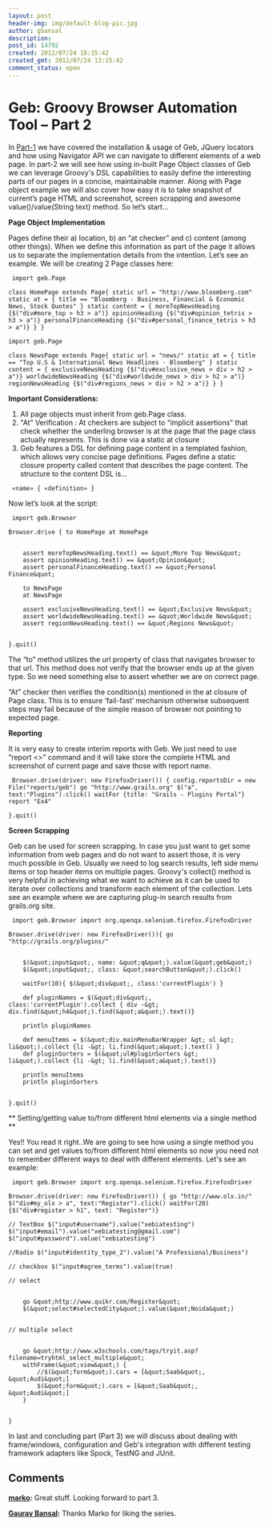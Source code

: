 ```yaml
---
layout: post
header-img: img/default-blog-pic.jpg
author: gbansal
description: 
post_id: 14792
created: 2012/07/24 18:15:42
created_gmt: 2012/07/24 13:15:42
comment_status: open
---
```


# Geb: Groovy Browser Automation Tool – Part 2

In [Part-1][1] we have covered the installation & usage of Geb, JQuery locators and how using Navigator API we can navigate to different elements of a web page. In part-2 we will see how using in-built Page Object classes of Geb we can leverage Groovy's DSL capabilities to easily define the interesting parts of our pages in a concise, maintainable manner. Along with Page object example we will also cover how easy it is to take snapshot of current’s page HTML and screenshot, screen scrapping and awesome value()/value(String text) method. So let’s start… 

**Page Object Implementation**

Pages define their a) location, b) an “at checker” and c) content (among other things). When we define this information as part of the page it allows us to separate the implementation details from the intention. Let’s see an example. We will be creating 2 Page classes here:

``` 
 import geb.Page

class HomePage extends Page{ static url = "http://www.bloomberg.com" static at = { title == "Bloomberg - Business, Financial & Economic News, Stock Quotes" } static content = { moreTopNewsHeading {$("div#more_top > h3 > a")} opinionHeading {$("div#opinion_tetris > h3 > a")} personalFinanceHeading {$("div#personal_finance_tetris > h3 > a")} } }

import geb.Page

class NewsPage extends Page{ static url = "news/" static at = { title == "Top U.S & International News Headlines - Bloomberg" } static content = { exclusiveNewsHeading {$("div#exclusive_news > div > h2 > a")} worldwideNewsHeading {$("div#worldwide_news > div > h2 > a")} regionNewsHeading {$("div#regions_news > div > h2 > a")} } } 
 ```

**Important Considerations:**

  1. All page objects must inherit from geb.Page class.
  2. "At" Verification : At checkers are subject to “implicit assertions” that check whether the underling browser is at the page that the page class actually represents. This is done via a static at closure
  3. Geb features a DSL for defining page content in a templated fashion, which allows very concise page definitions. Pages define a static closure property called content that describes the page content.
The structure to the content DSL is…

``` 
 «name» { «definition» } 
 ```

Now let’s look at the script:

``` 
 import geb.Browser

Browser.drive { to HomePage at HomePage
    
    
    assert moreTopNewsHeading.text() == &quot;More Top News&quot;
    assert opinionHeading.text() == &quot;Opinion&quot;
    assert personalFinanceHeading.text() == &quot;Personal Finance&quot;
    
    to NewsPage
    at NewsPage
    
    assert exclusiveNewsHeading.text() == &quot;Exclusive News&quot;
    assert worldwideNewsHeading.text() == &quot;Worldwide News&quot;
    assert regionNewsHeading.text() == &quot;Regions News&quot;
    

}.quit() 
 ```

The “to” method utilizes the url property of class that navigates browser to that url. This method does not verify that the browser ends up at the given type. So we need something else to assert whether we are on correct page.

“At” checker then verifies the condition(s) mentioned in the at closure of Page class. This is to ensure ‘fail-fast’ mechanism otherwise subsequent steps may fail because of the simple reason of browser not pointing to expected page.

**Reporting**

It is very easy to create interim reports with Geb. We just need to use “report <>” command and it will take store the complete HTML and screenshot of current page and save those with report name.

``` 
 Browser.drive(driver: new FirefoxDriver()) { config.reportsDir = new File("reports/geb") go "http://www.grails.org" $("a", text:"Plugins").click() waitFor {title: "Grails - Plugins Portal"} report "Ex4"

}.quit() 
 ```

**Screen Scrapping**

Geb can be used for screen scrapping. In case you just want to get some information from web pages and do not want to assert those, it is very much possible in Geb. Usually we need to log search results, left side menu items or top header items on multiple pages. Groovy's collect() method is very helpful in achieving what we want to achieve as it can be used to iterate over collections and transform each element of the collection. Lets see an example where we are capturing plug-in search results from grails.org site.

``` 
 import geb.Browser import org.openqa.selenium.firefox.FirefoxDriver

Browser.drive(driver: new FirefoxDriver()){ go "http://grails.org/plugins/"
    
    
    $(&quot;input&quot;, name: &quot;q&quot;).value(&quot;geb&quot;)
    $(&quot;input&quot;, class: &quot;searchButton&quot;).click()
    
    waitFor(10){ $(&quot;div&quot;, class:'currentPlugin') }
    
    def pluginNames = $(&quot;div&quot;, class:'currentPlugin').collect { div -&gt;  div.find(&quot;h4&quot;).find(&quot;a&quot;).text()}
    
    println pluginNames
    
    def menuItems = $(&quot;div.mainMenuBarWrapper &gt; ul &gt; li&quot;).collect {li -&gt; li.find(&quot;a&quot;).text() }
    def pluginSorters = $(&quot;ul#pluginSorters &gt; li&quot;).collect {li -&gt; li.find(&quot;a&quot;).text()}
    
    println menuItems
    println pluginSorters
    

}.quit() 
 ```

** Setting/getting value to/from different html elements via a single method **

Yes!! You read it right..We are going to see how using a single method you can set and get values to/from different html elements so now you need not to remember different ways to deal with different elements. Let's see an example:

``` 
 import geb.Browser import org.openqa.selenium.firefox.FirefoxDriver

Browser.drive(driver: new FirefoxDriver()) { go "http://www.olx.in/" $("div#my_olx > a", text:"Register").click() waitFor(20) {$("div#register > h1", text: "Register")}

// TextBox $("input#username").value("xebiatesting") $("input#email").value("xebiatesting@gmail.com") $("input#password").value("xebiatesting")

//Radio $("input#identity_type_2").value("A Professional/Business")

// checkbox $("input#agree_terms").value(true)

// select
    
    
    go &quot;http://www.quikr.com/Register&quot;
    $(&quot;select#selectedCity&quot;).value(&quot;Noida&quot;)
    

// multiple select
    
    
    go &quot;http://www.w3schools.com/tags/tryit.asp?filename=tryhtml_select_multiple&quot;
    withFrame(&quot;view&quot;) {
        //$(&quot;form&quot;).cars = [&quot;Saab&quot;, &quot;Audi&quot;]
        $(&quot;form&quot;).cars = [&quot;Saab&quot;, &quot;Audi&quot;]
    }
    

} 
 ```

In last and concluding part (Part 3) we will discuss about dealing with frame/windows, configuration and Geb's integration with different testing framework adapters like Spock, TestNG and JUnit.

   [1]: http://xebee.xebia.in/2012/05/30/geb-groovy-browser-automation-tool-part-1/

## Comments

**[marko](#9245 "2012-07-27 02:58:23"):** Great stuff. Looking forward to part 3.

**[Gaurav Bansal](#9247 "2012-07-27 08:27:09"):** Thanks Marko for liking the series.


